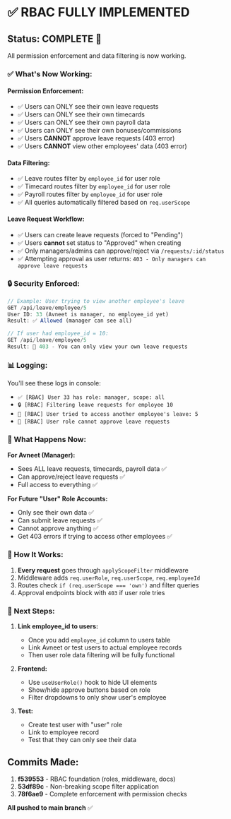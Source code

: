 # ✅ RBAC FULLY IMPLEMENTED

## Status: **COMPLETE** 🎉

All permission enforcement and data filtering is now working.

### ✅ What's Now Working:

#### **Permission Enforcement:**
- ✅ Users can ONLY see their own leave requests
- ✅ Users can ONLY see their own timecards  
- ✅ Users can ONLY see their own payroll data
- ✅ Users can ONLY see their own bonuses/commissions
- ✅ Users **CANNOT** approve leave requests (403 error)
- ✅ Users **CANNOT** view other employees' data (403 error)

#### **Data Filtering:**
- ✅ Leave routes filter by `employee_id` for user role
- ✅ Timecard routes filter by `employee_id` for user role
- ✅ Payroll routes filter by `employee_id` for user role
- ✅ All queries automatically filtered based on `req.userScope`

#### **Leave Request Workflow:**
- ✅ Users can create leave requests (forced to "Pending")
- ✅ Users **cannot** set status to "Approved" when creating
- ✅ Only managers/admins can approve/reject via `/requests/:id/status`
- ✅ Attempting approval as user returns: `403 - Only managers can approve leave requests`

### 🔒 Security Enforced:

```javascript
// Example: User trying to view another employee's leave
GET /api/leave/employee/5
User ID: 33 (Avneet is manager, no employee_id yet)
Result: ✅ Allowed (manager can see all)

// If user had employee_id = 10:
GET /api/leave/employee/5  
Result: 🚫 403 - You can only view your own leave requests
```

### 📊 Logging:

You'll see these logs in console:
- `✅ [RBAC] User 33 has role: manager, scope: all`
- `🔒 [RBAC] Filtering leave requests for employee 10`
- `🚫 [RBAC] User tried to access another employee's leave: 5`
- `🚫 [RBAC] User role cannot approve leave requests`

### 🎯 What Happens Now:

**For Avneet (Manager):**
- Sees ALL leave requests, timecards, payroll data ✅
- Can approve/reject leave requests ✅
- Full access to everything ✅

**For Future "User" Role Accounts:**
- Only see their own data ✅
- Can submit leave requests ✅
- Cannot approve anything ✅
- Get 403 errors if trying to access other employees ✅

### 🔧 How It Works:

1. **Every request** goes through `applyScopeFilter` middleware
2. Middleware adds `req.userRole`, `req.userScope`, `req.employeeId`
3. Routes check `if (req.userScope === 'own')` and filter queries
4. Approval endpoints block with `403` if user role tries

### 📝 Next Steps:

1. **Link employee_id to users:** 
   - Once you add `employee_id` column to users table
   - Link Avneet or test users to actual employee records
   - Then user role data filtering will be fully functional

2. **Frontend:** 
   - Use `useUserRole()` hook to hide UI elements
   - Show/hide approve buttons based on role
   - Filter dropdowns to only show user's employee

3. **Test:**
   - Create test user with "user" role
   - Link to employee record
   - Test that they can only see their data

## Commits Made:

1. **f539553** - RBAC foundation (roles, middleware, docs)
2. **53df89c** - Non-breaking scope filter application
3. **78f6ae9** - Complete enforcement with permission checks

**All pushed to main branch** ✅

